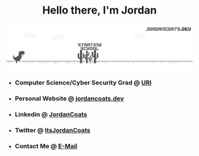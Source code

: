 <h1 align="center">Hello there, I'm Jordan</h1>
<img src="https://raw.githubusercontent.com/jordanncoats/jordanncoats.github.io/master/images/banner_s.gif" alt="Jordan's Career">
<ul>
<li><h3>Computer Science/Cyber Security Grad @ <a href="https://www.uri.edu/">URI</a></h3></li>
<li><h3>Personal Website @ <a href="https://jordancoats.dev">jordancoats.dev</a></h3></li>
<li><h3>Linkedin @ <a href="https://www.linkedin.com/in/jordancoats/">JordanCoats</h3></a></li>
<li><h3>Twitter @ <a href="https://twitter.com/itsjordancoats">ItsJordanCoats</h3></a></li>
<li><h3>Contact Me @ <a href="mailto:contact@jordancoats.dev">E-Mail</a></h3></li>
</ol>

